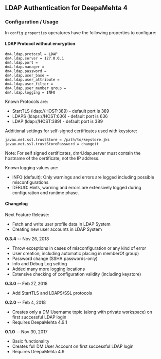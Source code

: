 ## LDAP Authentication for DeepaMehta 4

### Configuration / Usage

In `config.properties` operatores have the following properties to configure:

#### LDAP Protocol without encryption

```
dm4.ldap.protocol = LDAP
dm4.ldap.server = 127.0.0.1
dm4.ldap.port = 
dm4.ldap.manager = 
dm4.ldap.password = 
dm4.ldap.user_base = 
dm4.ldap.user_attribute = 
dm4.ldap.user_filter = 
dm4.ldap.user_member_group = 
dm4.ldap.logging = INFO
```

Known Protocols are: 

- StartTLS (ldap://HOST:389) - default port is 389
- LDAPS (ldaps://HOST:636) - default port is 636
- LDAP (ldap://HOST:389) - default port is 389

Additional settings for self-signed certificates used with keystore:

```
javax.net.ssl.trustStore = /path/to/keystore.jks
javax.net.ssl.trustStorePassword = changeit
```

Note: For self signed certificates, dm4.ldap.server must contain the hostname of the certificate, not the IP address.

Known logging values are:
 
- INFO (default): Only warnings and errors are logged including possible misconfigurations.
- DEBUG: Hints, warning and errors are extensively logged during configuration and runtime phase.

#### Changelog

Next Feature Release: 

* Fetch and write user profile data in LDAP System
* Creating new user accounts in LDAP System

**0.3.4** -- Nov 26, 2018

* Throw exceptions in cases of misconfiguration or any kind of error
* User creation, including automatic placing in memberOf group)
* Password change (SSHA passwords-only)
* Info and Debug Log setting
* Added many more logging locations
* Extensive checking of configuration validity (including keystore)

**0.3.0** -- Feb 27, 2018

* Add StartTLS and LDAPS/SSL protocols

**0.2.0** -- Feb 4, 2018

* Creates only a DM Username topic (along with private workspace) on first successful LDAP login
* Requires DeepaMehta 4.9.1

**0.1.0** -- Nov 30, 2017

* Basic functionality
* Creates full DM User Account on first successful LDAP login
* Requires DeepaMehta 4.9
